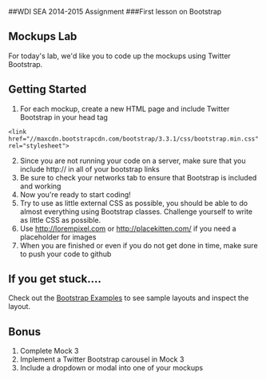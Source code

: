 ##WDI SEA 2014-2015 Assignment
###First lesson on Bootstrap


## Mockups Lab

For today's lab, we'd like you to code up the mockups using Twitter Bootstrap.

## Getting Started

1. For each mockup, create a new HTML page and include Twitter Bootstrap in your head tag

```
<link href="//maxcdn.bootstrapcdn.com/bootstrap/3.3.1/css/bootstrap.min.css" rel="stylesheet">
```

2. Since you are not running your code on a server, make sure that you include http:// in all of your bootstrap links
3. Be sure to check your networks tab to ensure that Bootstrap is included and working
4. Now you're ready to start coding!
5. Try to use as little external CSS as possible, you should be able to do almost everything using Bootstrap classes. Challenge yourself to write as little CSS as possible.
6. Use http://lorempixel.com or http://placekitten.com/ if you need a placeholder for images
1. When you are finished or even if you do not get done in time, make sure to push your code to github

## If you get stuck....

Check out the [Bootstrap Examples](http://getbootstrap.com/getting-started/) to see sample layouts and inspect the layout.

## Bonus

1. Complete Mock 3
1. Implement a Twitter Bootstrap carousel in Mock 3
2. Include a dropdown or modal into one of your mockups